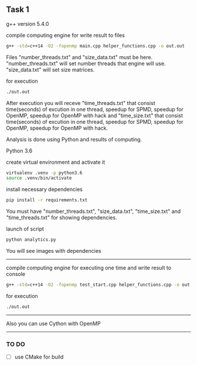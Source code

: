 ## Task 1

g++ version 5.4.0

compile computing engine for write result to files

```bash
g++ -std=c++14 -O2 -fopenmp main.cpp helper_functions.cpp -o out.out
```

Files "number_threads.txt" and "size_data.txt" must be here. "number_threads.txt" will set number threads that engine will use.
"size_data.txt" will set size matrices.

for execution

```bash
./out.out
```

After execution you will receve "time_threads.txt" that consist time(seconds) of excution in one thread, speedup for SPMD, speedup for OpenMP, speedup for OpenMP with hack and
"time_size.txt" that consist time(seconds) of excution in one thread, speedup for SPMD, speedup for OpenMP, speedup for OpenMP with hack.

Analysis is done using Python and results of computing.

Python 3.6

create virtual environment and activate it

```bash
virtualenv .venv -p python3.6
source .venv/bin/activate
```

install necessary dependencies

```bash
pip install -r requirements.txt
```

You must have "number_threads.txt", "size_data.txt", "time_size.txt" and "time_threads.txt" for showing dependencies.

launch of script

```bash
python analytics.py
```

You will see images with dependencies

____________________

compile computing engine for executing one time and write result to console

```bash
g++ -std=c++14 -O2 -fopenmp test_start.cpp helper_functions.cpp -o out.out
```

for execution

```bash
./out.out
```
____________________

Also you can use Cython with OpenMP

____________________

### TO DO

- [ ] use CMake for build

